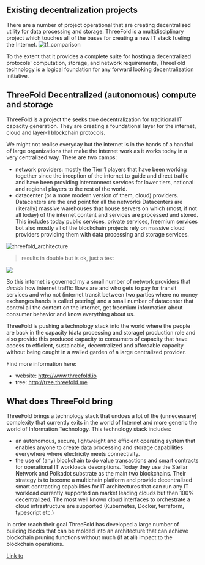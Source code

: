 ## Existing decentralization projects

There are a number of project operational that are creating decentralised utility for data processing and storage. ThreeFold is a multidisciplinary project which touches all of the bases for creating a new IT stack fueling the Internet.
![tf_comparison](tf_comparison.png)

To the extent that it provides a complete suite for hosting a decentralized protocols' computation, storage, and network requirements, ThreeFold technology is a logical foundation for any forward looking decentralization initiative.

## ThreeFold Decentralized (autonomous) compute and storage

ThreeFold is a project the seeks true decentralization for traditional IT capacity generation. They are creating a foundational layer for the internet, cloud and layer-1 blockchain protocols.

We might not realise everyday but the internet is in the hands of a handful of large organizations that make the internet work as it works today in a very centralized way. There are two camps:
- network providers: mostly the Tier 1 players that have been working together since the inception of the internet to guide and direct traffic and have been providing interconnect services for lower tiers, national and regional players to the rest of the world.
- datacenter (or a more modern version of them, cloud) providers.  Datacenters are the end point for all the networks  Datacenters are (literally) massive warehouses that house servers on which (most, if not all today) of the internet content and services are processed and stored.  This includes today public services, private services, freemium services bot also mostly all of the blockchain projects rely on massive cloud providers providing them with data processing and storage services.

![threefold_architecture](threefold_supernode_.jpg)

> results in double but is ok, just a test

![](a_image.jpg)


So this internet is governed my a small number of network providers that *decide* how internet traffic flows are and who gets to pay for transit services and who not (internet transit between two parties where no money exchanges hands is called peering) and a small number of datacenter that control all the content on the internet, get freemium information about consumer behavior and know everything about us.

ThreeFold is pushing a technology stack into the world where the people are back in the capacity (data processing and storage) production role and also provide this produced capacity to consumers of capacity that have access to efficient, sustainable, decentralized and affordable capacity without being caught in a walled garden of a large centralized provider.

Find more information here:
- website: http://www.threefold.io
- tree: http://tree.threefold.me


## What does ThreeFold bring

ThreeFold brings a technology stack that undoes a lot of the (unnecessary) complexity that currently exits in the world of Internet and more generic the world of Information Technology.  This technology stack includes:
- an autonomous, secure, lightweight and efficient operating system that enables anyone to create data processing and storage capabilities everywhere where electricity meets connectivity.
- the use of (any) blockchain to do value transactions and smart contracts for operational IT workloads descriptions.  Today they use the Stellar Network and Polkadot substrate as the main two blockchains. Their strategy is to become a multichain platform and provide decentralized smart contracting capabilities for IT architectures that can run any IT workload currently supported on market leading clouds but then 100% decentralized. The most well known cloud interfaces to orchestrate a cloud infrastructure are supported (Kubernetes, Docker, terraform, typescript etc.)

In order reach their goal ThreeFold has developed a large number of building blocks that can be molded into an architecture that can achieve blockchain pruning functions without much (if at all) impact to the blockchain operations.


[Link to](casperlabs_deployment.md)

